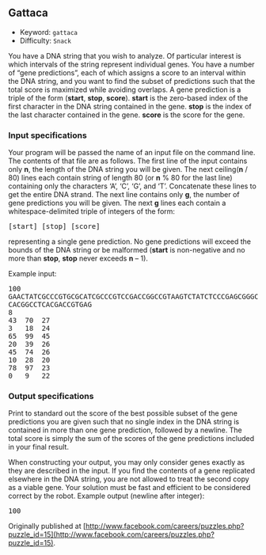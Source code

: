 ## Gattaca

  * Keyword:     `gattaca`
  * Difficulty:  `Snack`

You have a DNA string that you wish to analyze. Of particular interest is which intervals of the string represent individual genes. You have a number of “gene predictions”, each of which assigns a score to an interval within the DNA string, and you want to find the subset of predictions such that the total score is maximized while avoiding overlaps. A gene prediction is a triple of the form (**start**, **stop**, **score**). **start** is the zero-based index of the first character in the DNA string contained in the gene. **stop** is the index of the last character contained in the gene. **score** is the score for the gene.

### Input specifications

Your program will be passed the name of an input file on the command line. The contents of that file are as follows. The first line of the input contains only **n**, the length of the DNA string you will be given. The next ceiling(**n** / 80) lines each contain string of length 80 (or **n** % 80 for the last line) containing only the characters ‘A’, ‘C’, ‘G’, and ‘T’. Concatenate these lines to get the entire DNA strand. The next line contains only **g**, the number of gene predictions you will be given. The next **g** lines each contain a whitespace-delimited triple of integers of the form:

<pre>
[start] [stop] [score]
</pre>

representing a single gene prediction. No gene predictions will exceed the bounds of the DNA string or be malformed (**start** is non-negative and no more than **stop**, **stop** never exceeds **n** – 1).

Example input:
<pre>
100
GAACTATCGCCCGTGCGCATCGCCCGTCCGACCGGCCGTAAGTCTATCTCCCGAGCGGGCGCCCGATCTCAAGTGCACCT
CACGGCCTCACGACCGTGAG
8
43  70  27
3   18  24
65  99  45
20  39  26
45  74  26
10  28  20
78  97  23
0   9   22
</pre>

### Output specifications

Print to standard out the score of the best possible subset of the gene predictions you are given such that no single index in the DNA string is contained in more than one gene prediction, followed by a newline. The total score is simply the sum of the scores of the gene predictions included in your final result.

When constructing your output, you may only consider genes exactly as they are described in the input. If you find the contents of a gene replicated elsewhere in the DNA string, you are not allowed to treat the second copy as a viable gene. Your solution must be fast and efficient to be considered correct by the robot.
Example output (newline after integer):

<pre>
100
</pre>

Originally published at [http://www.facebook.com/careers/puzzles.php?puzzle_id=15](http://www.facebook.com/careers/puzzles.php?puzzle_id=15).
